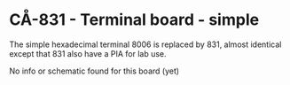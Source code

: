 # CÅ-831 - Terminal board - simple
The simple hexadecimal terminal 8006 is replaced by 831, almost identical except that 831 also have a PIA for lab use.  
  
No info or schematic found for this board (yet)  
